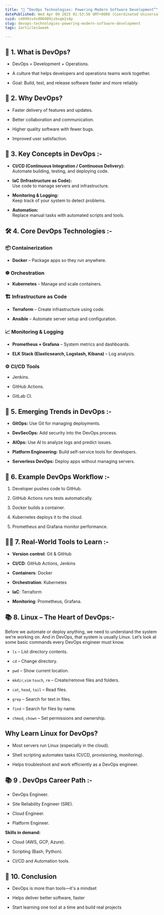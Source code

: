 ```yaml
---
title: "🔧 “DevOps Technologies: Powering Modern Software Development”"
datePublished: Wed Apr 09 2025 01:53:56 GMT+0000 (Coordinated Universal Time)
cuid: cm999zv4s000409jsbsqm1s4p
slug: devops-technologies-powering-modern-software-development
tags: 2articles1week

---
```


## 🧩 **1\. What is DevOps?**

* DevOps = Development + Operations.
    
* A culture that helps developers and operations teams work together.
    
* Goal: Build, test, and release software faster and more reliably.
    

## 🚀 **2\. Why DevOps?**

* Faster delivery of features and updates.
    
* Better collaboration and communication.
    
* Higher quality software with fewer bugs.
    
* Improved user satisfaction.
    

## 🧱 **3\. Key Concepts in DevOps :-**

* **CI/CD (Continuous Integration / Continuous Delivery):**  
    Automate building, testing, and deploying code.
    
* **IaC (Infrastructure as Code):**  
    Use code to manage servers and infrastructure.
    
* **Monitoring & Logging:**  
    Keep track of your system to detect problems.
    
* **Automation:**  
    Replace manual tasks with automated scripts and tools.
    

## 🛠️ **4\. Core DevOps Technologies :-**

### 📦 Containerization

* **Docker** – Package apps so they run anywhere.
    

### ☸️ Orchestration

* **Kubernetes** – Manage and scale containers.
    

### 🏗️ Infrastructure as Code

* **Terraform** – Create infrastructure using code.
    
* **Ansible** – Automate server setup and configuration.
    

### 📈 Monitoring & Logging

* **Prometheus + Grafana** – System metrics and dashboards.
    
* **ELK Stack (Elasticsearch, Logstash, Kibana)** – Log analysis.
    

### ⚙️ CI/CD Tools

* Jenkins.
    
* GitHub Actions.
    
* GitLab CI.
    

## 🧠 **5\. Emerging Trends in DevOps :-**

* **GitOps:** Use Git for managing deployments.
    
* **DevSecOps:** Add security into the DevOps process.
    
* **AIOps:** Use AI to analyze logs and predict issues.
    
* **Platform Engineering:** Build self-service tools for developers.
    
* **Serverless DevOps:** Deploy apps without managing servers.
    

## 🔁 **6\. Example DevOps Workflow :-**

1. Developer pushes code to GitHub.
    
2. GitHub Actions runs tests automatically.
    
3. Docker builds a container.
    
4. Kubernetes deploys it to the cloud.
    
5. Prometheus and Grafana monitor performance.
    

## 👨‍💻 **7\. Real-World Tools to Learn :-**

* **Version** **control**: Git & GitHub
    
* **CI/CD**: GitHub Actions, Jenkins
    
* **Containers**: Docker
    
* **Orchestration**: Kubernetes
    
* **IaC**: Terraform
    
* **Monitoring**: Prometheus, Grafana.
    

## 📚 8. Linux – The Heart of DevOps:-

Before we automate or deploy anything, we need to understand the system we’re working on. And in DevOps, that system is usually Linux. Let’s look at some basic commands every DevOps engineer must know.

* `ls` – List directory contents.
    
* `cd` – Change directory.
    
* `pwd` – Show current location.
    
* `mkdir`,`vim` `touch`, `rm` – Create/remove files and folders.
    
* `cat`, `head`, `tail` – Read files.
    
* `grep` – Search for text in files.
    
* `find` – Search for files by name.
    
* `chmod`, `chown` – Set permissions and ownership.
    

## **Why Learn Linux for DevOps?**

* Most servers run Linux (especially in the cloud).
    
* Shell scripting automates tasks (CI/CD, provisioning, monitoring).
    
* Helps troubleshoot and work efficiently as a DevOps engineer.
    

## 📚 **9 . DevOps Career Path :-**

* DevOps Engineer.
    
* Site Reliability Engineer (SRE).
    
* Cloud Engineer.
    
* Platform Engineer.
    

**Skills in demand:**

* Cloud (AWS, GCP, Azure).
    
* Scripting (Bash, Python).
    
* CI/CD and Automation tools.
    

## 📢 **10\. Conclusion**

* DevOps is more than tools—it's a mindset
    
* Helps deliver better software, faster
    
* Start learning one tool at a time and build real projects